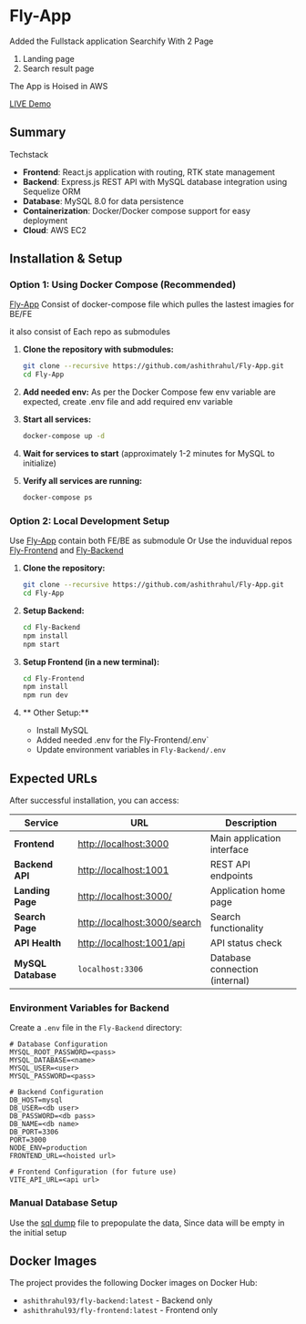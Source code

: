 # Fly-App

Added the Fullstack application Searchify With 2 Page 
1. Landing page 
2. Search result page


The App is Hoised in AWS

[LIVE Demo](http://54.237.209.95/)

## Summary

Techstack

- **Frontend**: React.js application with routing, RTK state management
- **Backend**: Express.js REST API with MySQL database integration using Sequelize ORM
- **Database**: MySQL 8.0 for data persistence
- **Containerization**: Docker/Docker compose support for easy deployment
- **Cloud**: AWS EC2

## Installation & Setup


### Option 1: Using Docker Compose (Recommended)

 [Fly-App](https://github.com/ashithrahul/Fly-App.git) Consist of docker-compose file which pulles the lastest imagies for BE/FE

 it also consist of Each repo as submodules 

1. **Clone the repository with submodules:**
   ```bash
   git clone --recursive https://github.com/ashithrahul/Fly-App.git
   cd Fly-App
   ```

2. **Add needed env:**
   As per the Docker Compose few env variable are expected, create .env file and add required env variable

3. **Start all services:**
   ```bash
   docker-compose up -d
   ```

4. **Wait for services to start** (approximately 1-2 minutes for MySQL to initialize)

5. **Verify all services are running:**
   ```bash
   docker-compose ps
   ```

### Option 2: Local Development Setup

Use  [Fly-App](https://github.com/ashithrahul/Fly-App.git) contain both FE/BE as submodule Or 
Use the induvidual repos [Fly-Frontend](https://github.com/ashithrahul/Fly-Frontend) and [Fly-Backend](https://github.com/ashithrahul/Fly-Backend)


1. **Clone the repository:**
   ```bash
   git clone --recursive https://github.com/ashithrahul/Fly-App.git
   cd Fly-App
   ```

2. **Setup Backend:**
   ```bash
   cd Fly-Backend
   npm install
   npm start
   ```

3. **Setup Frontend (in a new terminal):**
   ```bash
   cd Fly-Frontend
   npm install
   npm run dev
   ```

4. ** Other Setup:**
   - Install MySQL
   - Added needed .env for the Fly-Frontend/.env`
   - Update environment variables in `Fly-Backend/.env`

## Expected URLs

After successful installation, you can access:

| Service | URL | Description |
|---------|-----|-------------|
| **Frontend** | [http://localhost:3000](http://localhost:3000) | Main application interface |
| **Backend API** | [http://localhost:1001](http://localhost:1001) | REST API endpoints |
| **Landing Page** | [http://localhost:3000/](http://localhost:3000/) | Application home page |
| **Search Page** | [http://localhost:3000/search](http://localhost:3000/search) | Search functionality |
| **API Health** | [http://localhost:1001/api](http://localhost:1001/api) | API status check |
| **MySQL Database** | `localhost:3306` | Database connection (internal) |

### Environment Variables for Backend

Create a `.env` file in the `Fly-Backend` directory:

```env
# Database Configuration
MYSQL_ROOT_PASSWORD=<pass>
MYSQL_DATABASE=<name>
MYSQL_USER=<user>
MYSQL_PASSWORD=<pass>

# Backend Configuration
DB_HOST=mysql
DB_USER=<db user>
DB_PASSWORD=<db pass>
DB_NAME=<db name>
DB_PORT=3306
PORT=3000
NODE_ENV=production
FRONTEND_URL=<hoisted url>

# Frontend Configuration (for future use)
VITE_API_URL=<api url>

```
### Manual Database Setup

Use the [sql dump](https://github.com/ashithrahul/Fly-App/blob/main/items_backup.sql) file to prepopulate the data, Since data will be empty in the initial setup 


## Docker Images

The project provides the following Docker images on Docker Hub:
- `ashithrahul93/fly-backend:latest` - Backend only
- `ashithrahul93/fly-frontend:latest` - Frontend only
